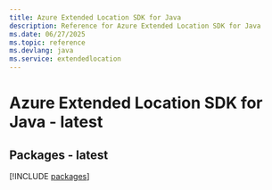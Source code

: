 ```yaml
---
title: Azure Extended Location SDK for Java
description: Reference for Azure Extended Location SDK for Java
ms.date: 06/27/2025
ms.topic: reference
ms.devlang: java
ms.service: extendedlocation
---
```

# Azure Extended Location SDK for Java - latest
## Packages - latest
[!INCLUDE [packages](extended-location-index.md)]